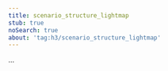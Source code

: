 ```yaml
---
title: scenario_structure_lightmap
stub: true
noSearch: true
about: 'tag:h3/scenario_structure_lightmap'
---
```

  ...
  